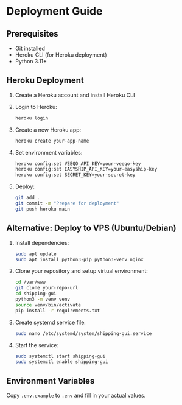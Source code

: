 # Deployment Guide

## Prerequisites
- Git installed
- Heroku CLI (for Heroku deployment)
- Python 3.11+

## Heroku Deployment

1. Create a Heroku account and install Heroku CLI
2. Login to Heroku:
   ```bash
   heroku login
   ```

3. Create a new Heroku app:
   ```bash
   heroku create your-app-name
   ```

4. Set environment variables:
   ```bash
   heroku config:set VEEQO_API_KEY=your-veeqo-key
   heroku config:set EASYSHIP_API_KEY=your-easyship-key
   heroku config:set SECRET_KEY=your-secret-key
   ```

5. Deploy:
   ```bash
   git add .
   git commit -m "Prepare for deployment"
   git push heroku main
   ```

## Alternative: Deploy to VPS (Ubuntu/Debian)

1. Install dependencies:
   ```bash
   sudo apt update
   sudo apt install python3-pip python3-venv nginx
   ```

2. Clone your repository and setup virtual environment:
   ```bash
   cd /var/www
   git clone your-repo-url
   cd shipping-gui
   python3 -m venv venv
   source venv/bin/activate
   pip install -r requirements.txt
   ```

3. Create systemd service file:
   ```bash
   sudo nano /etc/systemd/system/shipping-gui.service
   ```

4. Start the service:
   ```bash
   sudo systemctl start shipping-gui
   sudo systemctl enable shipping-gui
   ```

## Environment Variables
Copy `.env.example` to `.env` and fill in your actual values.
